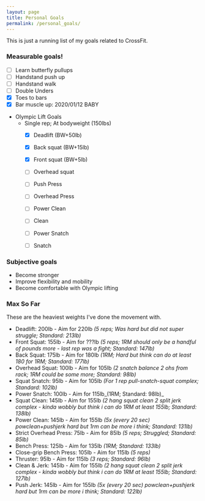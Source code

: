 ```yaml
---
layout: page
title: Personal Goals
permalink: /personal_goals/
---
```


This is just a running list of my goals related to CrossFit.

### Measurable goals!
- [ ] Learn butterfly pullups
- [ ] Handstand push up
- [ ] Handstand walk
- [ ] Double Unders
- [X] Toes to bars
- [X] Bar muscle up: 2020/01/12 BABY
- Olympic Lift Goals
    - Single rep; At bodyweight (150lbs)
        - [X] Deadlift (BW+50lb)
        - [X] Back squat (BW+15lb)
        - [X] Front squat (BW+5lb)
        - [ ] Overhead squat
        - [ ] Push Press
        - [ ] Overhead Press
        - [ ] Power Clean
        - [ ] Clean
        - [ ] Power Snatch
        - [ ] Snatch


### Subjective goals
- Become stronger
- Improve flexibility and mobility
- Become comfortable with Olympic lifting


### Max So Far

These are the heaviest weights I've done the movement with.

- Deadlift: 200lb - Aim for 220lb _(5 reps; Was hard but did not super struggle; Standard: 213lb)_
- Front Squat: 155lb - Aim for ???lb _(5 reps; 1RM should only be a handful of pounds more - last rep was a fight; Standard: 147lb)_
- Back Squat: 175lb - Aim for 180lb _(1RM; Hard but think can do at least 180 for 1RM; Standard: 177lb)_
- Overhead Squat: 100lb - Aim for 105lb _(2 snatch balance 2 ohs from rack; 1RM could be some more; Standard: 98lb)_
- Squat Snatch: 95lb - Aim for 105lb _(For 1 rep pull-snatch-squat complex; Standard: 102lb)_
- Power Snatch: 100lb - Aim for 115lb_(1RM; Standard: 98lb)_
- Squat Clean: 145lb - Aim for 155lb _(2 hang squat clean 2 split jerk complex - kinda wobbly but think i can do 1RM at least 155lb; Standard: 138lb)_
- Power Clean: 145lb - Aim for 155lb _(5x (every 20 sec) powclean+pushjerk hard but 1rm can be more i think; Standard: 131lb)_
- Strict Overhead Press: 75lb - Aim for 85lb _(5 reps; Struggled; Standard: 85lb)_
- Bench Press: 125lb - Aim for 135lb _(1RM; Standard: 133lb)_
- Close-grip Bench Press: 105lb - Aim for 115lb _(5 reps)_
- Thruster: 95lb - Aim for 115lb _(3 reps; Standard: 96lb)_
- Clean & Jerk: 145lb - Aim for 155lb _(2 hang squat clean 2 split jerk complex - kinda wobbly but think i can do 1RM at least 155lb; Standard: 127lb)_
- Push Jerk: 145lb - Aim for 155lb _(5x (every 20 sec) powclean+pushjerk hard but 1rm can be more i think; Standard: 122lb)_
